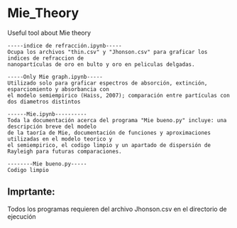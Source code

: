 # Mie_Theory
Useful tool about Mie theory

    -----indice de refracción.ipynb-----
    Ocupa los archivos "thin.csv" y "Jhonson.csv" para graficar los indices de refraccion de
    nanopartículas de oro en bulto y oro en peliculas delgadas.

    -----Only Mie graph.ipynb-----
    Utilizado solo para graficar espectros de absorción, extinción, esparciomiento y absorbancia con
    el modelo semiempirico (Haiss, 2007); comparación entre partículas con dos diametros distintos

    ------Mie.ipynb----------
    Toda la documentación acerca del programa "Mie bueno.py" incluye: una descripción breve del modelo
    de la taoría de Mie, documentación de funciones y aproximaciones utilizadas en el modelo teorico y
    el semiempirico, el codigo limpio y un apartado de dispersión de Rayleigh para futuras comparaciones.

    --------Mie bueno.py-----
    Codigo limpio

## Imprtante:
Todos los programas requieren del archivo Jhonson.csv en el directorio de ejecución
